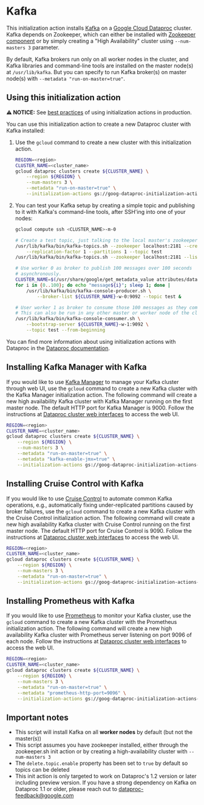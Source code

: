 # Kafka

This initialization action installs [Kafka](http://kafka.apache.org) on a [Google Cloud Dataproc](https://cloud.google.com/dataproc) cluster. Kafka depends on Zookeeper, which can either be installed with [Zookeeper component](https://cloud.google.com/dataproc/docs/concepts/components/zookeeper) or by simply creating a "High Availability" cluster using `--num-masters 3` parameter.

By default, Kafka brokers run only on all worker nodes in the cluster, and Kafka libraries and command-line tools are installed on the master node(s) at `/usr/lib/kafka`. But you can specify to run Kafka broker(s) on master node(s) with `--metadata "run-on-master=true"`.

## Using this initialization action

**:warning: NOTICE:** See [best practices](/README.md#how-initialization-actions-are-used) of using initialization actions in production.

You can use this initialization action to create a new Dataproc cluster with Kafka installed:

1. Use the `gcloud` command to create a new cluster with this initialization action.

    ```bash
    REGION=<region>
    CLUSTER_NAME=<cluster_name>
    gcloud dataproc clusters create ${CLUSTER_NAME} \
        --region ${REGION} \
        --num-masters 3 \
        --metadata "run-on-master=true" \
        --initialization-actions gs://goog-dataproc-initialization-actions-${REGION}/kafka/kafka.sh
    ```
1. You can test your Kafka setup by creating a simple topic and publishing to it with Kafka's command-line tools, after SSH'ing into one of your nodes:

    ```bash
    gcloud compute ssh <CLUSTER_NAME>-m-0

    # Create a test topic, just talking to the local master's zookeeper server.
    /usr/lib/kafka/bin/kafka-topics.sh --zookeeper localhost:2181 --create \
        --replication-factor 1 --partitions 1 --topic test
    /usr/lib/kafka/bin/kafka-topics.sh --zookeeper localhost:2181 --list

    # Use worker 0 as broker to publish 100 messages over 100 seconds
    # asynchronously.
    CLUSTER_NAME=$(/usr/share/google/get_metadata_value attributes/dataproc-cluster-name)
    for i in {0..100}; do echo "message${i}"; sleep 1; done |
        /usr/lib/kafka/bin/kafka-console-producer.sh \
            --broker-list ${CLUSTER_NAME}-w-0:9092 --topic test &

    # User worker 1 as broker to consume those 100 messages as they come.
    # This can also be run in any other master or worker node of the cluster.
    /usr/lib/kafka/bin/kafka-console-consumer.sh \
        --bootstrap-server ${CLUSTER_NAME}-w-1:9092 \
        --topic test --from-beginning
    ```

You can find more information about using initialization actions with Dataproc in the [Dataproc documentation](https://cloud.google.com/dataproc/init-actions).

## Installing Kafka Manager with Kafka

If you would like to use [Kafka Manager](https://github.com/yahoo/kafka-manager) to manage your Kafka cluster through web UI, use the `gcloud` command to create a new Kafka cluster with the Kafka Manager initialization action. The following command will create a new high availability Kafka cluster with Kafka Manager running on the first master node. The default HTTP port for Kafka Manager is 9000. Follow the instructions at [Dataproc cluster web interfaces](https://cloud.google.com/dataproc/docs/concepts/accessing/cluster-web-interfaces) to access the web UI.

```bash
REGION=<region>
CLUSTER_NAME=<cluster_name>
gcloud dataproc clusters create ${CLUSTER_NAME} \
    --region ${REGION} \
    --num-masters 3 \
    --metadata "run-on-master=true" \
    --metadata "kafka-enable-jmx=true" \
    --initialization-actions gs://goog-dataproc-initialization-actions-${REGION}/kafka/kafka.sh,gs://goog-dataproc-initialization-actions-${REGION}/kafka/kafka-manager.sh
```

## Installing Cruise Control with Kafka

If you would like to use [Cruise Control](https://github.com/linkedin/cruise-control) to automate common Kafka operations, e.g., automatically fixing under-replicated partitions caused by broker failures, use the `gcloud` command to create a new Kafka cluster with the Cruise Control initialization action. The following command will create a new high availability Kafka cluster with Cruise Control running on the first master node. The default HTTP port for Cruise Control is 9090. Follow the instructions at [Dataproc cluster web interfaces](https://cloud.google.com/dataproc/docs/concepts/accessing/cluster-web-interfaces) to access the web UI.

```bash
REGION=<region>
CLUSTER_NAME=<cluster_name>
gcloud dataproc clusters create ${CLUSTER_NAME} \
    --region ${REGION} \
    --num-masters 3 \
    --metadata "run-on-master=true" \
    --initialization-actions gs://goog-dataproc-initialization-actions-${REGION}/kafka/kafka.sh,gs://goog-dataproc-initialization-actions-${REGION}/kafka/cruise-control.sh
```

## Installing Prometheus with Kafka

If you would like to use [Prometheus](https://github.com/prometheus/prometheus) to monitor your Kafka cluster, use the `gcloud` command to create a new Kafka cluster with the Prometheus initialization action. The following command will create a new high availability Kafka cluster with Prometheus server listening on port 9096 of each node. Follow the instructions at [Dataproc cluster web interfaces](https://cloud.google.com/dataproc/docs/concepts/accessing/cluster-web-interfaces) to access the web UI.

```bash
REGION=<region>
CLUSTER_NAME=<cluster_name>
gcloud dataproc clusters create ${CLUSTER_NAME} \
    --region ${REGION} \
    --num-masters 3 \
    --metadata "run-on-master=true" \
    --metadata "prometheus-http-port=9096" \
    --initialization-actions gs://goog-dataproc-initialization-actions-${REGION}/kafka/kafka.sh,gs://goog-dataproc-initialization-actions-${REGION}/prometheus/prometheus.sh
```

## Important notes

* This script will install Kafka on all **worker nodes** by default (but not the master(s))
* This script assumes you have zookeeper installed, either through the zookeeper.sh init action or by creating a high-availability cluster with `--num-masters 3`
* The `delete.topic.enable` property has been set to `true` by default so topics can be deleted
* This init action is only targeted to work on Dataproc's 1.2 version or later including preview version. If you have a strong dependency on Kafka on Dataproc 1.1 or older, please reach out to dataproc-feedback@google.com
